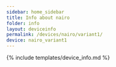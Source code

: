```yaml
---
sidebar: home_sidebar
title: Info about nairo
folder: info
layout: deviceinfo
permalink: /devices/nairo/variant1/
device: nairo_variant1
---
```

{% include templates/device_info.md %}
